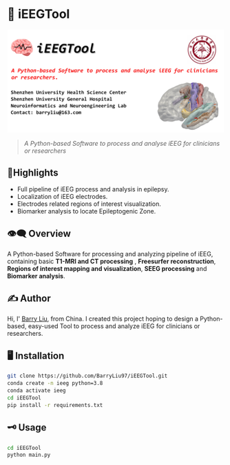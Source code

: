 # 🧠 iEEGTool

![iEEGTool](logo/LOGO.jpg)

> *A Python-based Software to process and analyse iEEG for clinicians or researchers*

## 🔆Highlights

- Full pipeline of iEEG process and analysis in epilepsy.
- Localization of iEEG electrodes.
- Electrodes related regions of interest visualization.
- Biomarker analysis to locate Epileptogenic Zone.

## 👁️‍🗨️ Overview

A Python-based Software for processing and analyzing pipeline of iEEG, containing basic __T1-MRI and CT processing__ , __Freesurfer reconstruction__, __Regions of interest mapping and visualization__, __SEEG processing__ and __Biomarker analysis__.

## ✍️ Author

Hi, I' [Barry Liu](https://github.com/BarryLiu97), from China. I created this project hoping to design a Python-based, easy-used Tool to process and analyze iEEG for clinicians or researchers.

## 🖥️ Installation

```bash
git clone https://github.com/BarryLiu97/iEEGTool.git
conda create -n ieeg python=3.8
conda activate ieeg
cd iEEGTool
pip install -r requirements.txt
```

## 🗝️ Usage

```bash
cd iEEGTool
python main.py
```
